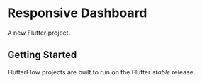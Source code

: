 # Responsive Dashboard

A new Flutter project.

## Getting Started

FlutterFlow projects are built to run on the Flutter _stable_ release.
